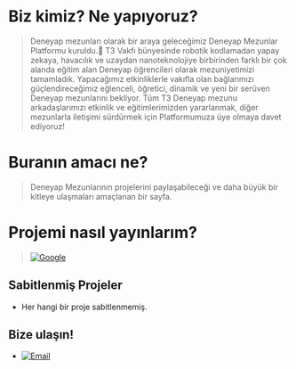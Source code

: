 # Biz kimiz? Ne yapıyoruz?

> Deneyap mezunları olarak bir araya geleceğimiz Deneyap Mezunlar Platformu kuruldu.🎉 T3 Vakfı bünyesinde robotik kodlamadan yapay zekaya, havacılık ve uzaydan nanoteknolojiye birbirinden farklı bir çok alanda eğitim alan Deneyap öğrencileri olarak mezuniyetimizi tamamladık. Yapacağımız etkinliklerle vakıfla olan bağlarımızı güçlendireceğimiz eğlenceli, öğretici, dinamik ve yeni bir serüven Deneyap mezunlarını bekliyor. Tüm T3 Deneyap mezunu arkadaşlarımızı etkinlik ve eğitimlerimizden yararlanmak, diğer mezunlarla iletişimi sürdürmek için Platformumuza üye olmaya davet ediyoruz!

# Buranın amacı ne?
> Deneyap Mezunlarının projelerini paylaşabileceği ve daha büyük bir kitleye ulaşmaları amaçlanan bir sayfa.

# Projemi nasıl yayınlarım?

> [![Google](https://img.shields.io/badge/google-4285F4?style=for-the-badge&logo=google&logoColor=white)](https://docs.google.com/forms/d/e/1FAIpQLScY2UHqMnEisjarrmYK7EsxQ7lJiVtE2AAzssktRFInBCpj7g/viewform)


## Sabitlenmiş Projeler
- Her hangi bir proje sabitlenmemiş.
## Bize ulaşın!
* [![Email](https://img.shields.io/badge/Gmail-D14836?style=for-the-badge&logo=gmail&logoColor=white)](mailto:deneyapmezun@turkiyeteknolojitakimi.org)
